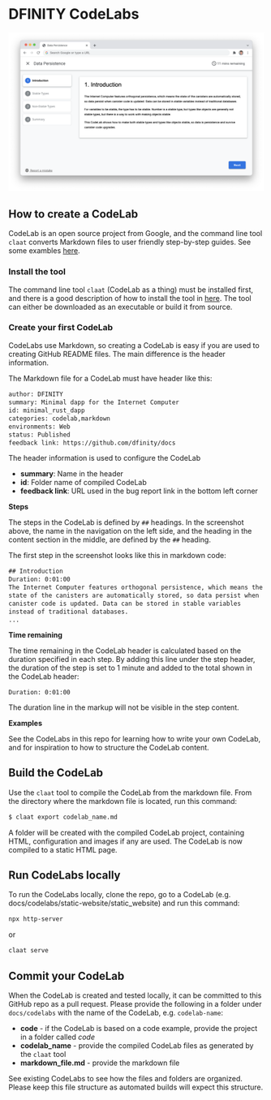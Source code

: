 # DFINITY CodeLabs

 ![CodeLabs](codelab.png)

 ## How to create a CodeLab
 CodeLab is an open source project from Google, and the command line tool `claat` converts Markdown files to user friendly step-by-step guides. See some exambles [here](https://codelabs.developers.google.com).

 ### Install the tool
 The command line tool `claat` (CodeLab as a thing) must be installed first, and there is a good description of how to install the tool in [here](https://github.com/googlecodelabs/tools/tree/main/claat). The tool can either be downloaded as an executable or build it from source.

 ### Create your first CodeLab
 CodeLabs use Markdown, so creating a CodeLab is easy if you are used to creating GitHub README files. The main difference is the header information. 

 The Markdown file for a CodeLab must have header like this:
 ``` 
 author: DFINITY
 summary: Minimal dapp for the Internet Computer
 id: minimal_rust_dapp
 categories: codelab,markdown
 environments: Web
 status: Published
 feedback link: https://github.com/dfinity/docs
 ```

 The header information is used to configure the CodeLab
 - **summary**: Name in the header
 - **id**: Folder name of compiled CodeLab
 - **feedback link**: URL used in the bug report link in the bottom left corner

 **Steps**

 The steps in the CodeLab is defined by `##` headings. In the screenshot above, the name in the navigation on the left side, and the heading in the content section in the middle, are defined by the `##` heading. 

 The first step in the screenshot looks like this in markdown code:

 ```
 ## Introduction
 Duration: 0:01:00
 The Internet Computer features orthogonal persistence, which means the state of the canisters are automatically stored, so data persist when canister code is updated. Data can be stored in stable variables instead of traditional databases. 
 ...
 ```

 **Time remaining**

 The time remaining in the CodeLab header is calculated based on the duration specified in each step. By adding this line under the step header, the duration of the step is set to 1 minute and added to the total shown in the CodeLab header:

 ```
 Duration: 0:01:00
 ```

 The duration line in the markup will not be visible in the step content.

 **Examples**

 See the CodeLabs in this repo for learning how to write your own CodeLab, and for inspiration to how to structure the CodeLab content.

 ## Build the CodeLab
 Use the `claat` tool to compile the CodeLab from the markdown file. From the directory where the markdown file is located, run this command:

 ```sh
 $ claat export codelab_name.md
 ```

 A folder will be created with the compiled CodeLab project, containing HTML, configuration and images if any are used. The CodeLab is now compiled to a static HTML page.

 ## Run CodeLabs locally
 To run the CodeLabs locally, clone the repo, go to a CodeLab (e.g. docs/codelabs/static-website/static_website) and run this command:

 ```sh
 npx http-server
 ```
 or 
 ```sh
 claat serve
 ```

 ## Commit your CodeLab
 When the CodeLab is created and tested locally, it can be committed to this GitHub repo as a pull request. Please provide the following in a folder under `docs/codelabs` with the name of the CodeLab, e.g. `codelab-name`:

 - **code** - if the CodeLab is based on a code example, provide the project in a folder called _code_
 - **codelab_name** - provide the compiled CodeLab files as generated by the `claat` tool
 - **markdown_file.md** - provide the markdown file

 See existing CodeLabs to see how the files and folders are organized. Please keep this file structure as automated builds will expect this structure.
